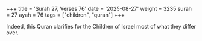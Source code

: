 +++
title = 'Surah 27, Verses 76'
date = '2025-08-27'
weight = 3235
surah = 27
ayah = 76
tags = ["children", "quran"]
+++

Indeed, this Quran clarifies for the Children of Israel most of what they differ over.